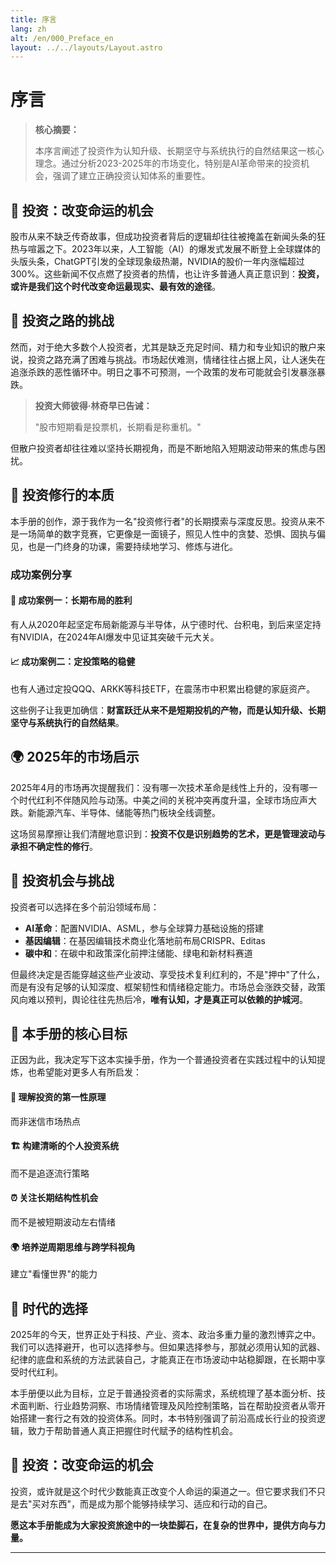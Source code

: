 ```yaml
---
title: 序言
lang: zh
alt: /en/000_Preface_en
layout: ../../layouts/Layout.astro
---
```


# 序言

> **核心摘要：**
> 
> 本序言阐述了投资作为认知升级、长期坚守与系统执行的自然结果这一核心理念。通过分析2023-2025年的市场变化，特别是AI革命带来的投资机会，强调了建立正确投资认知体系的重要性。

## 📖 投资：改变命运的机会

股市从来不缺乏传奇故事，但成功投资者背后的逻辑却往往被掩盖在新闻头条的狂热与喧嚣之下。2023年以来，人工智能（AI）的爆发式发展不断登上全球媒体的头版头条，ChatGPT引发的全球现象级热潮，NVIDIA的股价一年内涨幅超过300%。这些新闻不仅点燃了投资者的热情，也让许多普通人真正意识到：**投资，或许是我们这个时代改变命运最现实、最有效的途径**。

## 🎯 投资之路的挑战

然而，对于绝大多数个人投资者，尤其是缺乏充足时间、精力和专业知识的散户来说，投资之路充满了困难与挑战。市场起伏难测，情绪往往占据上风，让人迷失在追涨杀跌的恶性循环中。明日之事不可预测，一个政策的发布可能就会引发暴涨暴跌。

> **投资大师彼得·林奇早已告诫：**
> 
> "股市短期看是投票机，长期看是称重机。"

但散户投资者却往往难以坚持长期视角，而是不断地陷入短期波动带来的焦虑与困扰。

## 🧠 投资修行的本质

本手册的创作，源于我作为一名"投资修行者"的长期摸索与深度反思。投资从来不是一场简单的数字竞赛，它更像是一面镜子，照见人性中的贪婪、恐惧、固执与偏见，也是一门终身的功课，需要持续地学习、修炼与进化。

### 成功案例分享

<div class="case-studies">
  <div class="case-study">
    <h4>🎯 成功案例一：长期布局的胜利</h4>
    <p>有人从2020年起坚定布局新能源与半导体，从宁德时代、台积电，到后来坚定持有NVIDIA，在2024年AI爆发中见证其突破千元大关。</p>
  </div>
  
  <div class="case-study">
    <h4>📈 成功案例二：定投策略的稳健</h4>
    <p>也有人通过定投QQQ、ARKK等科技ETF，在震荡市中积累出稳健的家庭资产。</p>
  </div>
</div>

这些例子让我更加确信：**财富跃迁从来不是短期投机的产物，而是认知升级、长期坚守与系统执行的自然结果**。

## 🌍 2025年的市场启示

2025年4月的市场再次提醒我们：没有哪一次技术革命是线性上升的，没有哪一个时代红利不伴随风险与动荡。中美之间的关税冲突再度升温，全球市场应声大跌。新能源汽车、半导体、储能等热门板块全线调整。

这场贸易摩擦让我们清醒地意识到：**投资不仅是识别趋势的艺术，更是管理波动与承担不确定性的修行**。

## 🚀 投资机会与挑战

投资者可以选择在多个前沿领域布局：

- **AI革命**：配置NVIDIA、ASML，参与全球算力基础设施的搭建
- **基因编辑**：在基因编辑技术商业化落地前布局CRISPR、Editas  
- **碳中和**：在碳中和政策深化前押注储能、绿电和新材料赛道

但最终决定是否能穿越这些产业波动、享受技术复利红利的，不是"押中"了什么，而是有没有足够的认知深度、框架韧性和情绪稳定能力。市场总会涨跌交替，政策风向难以预判，舆论往往先热后冷，**唯有认知，才是真正可以依赖的护城河**。

## 🎯 本手册的核心目标

正因为此，我决定写下这本实操手册，作为一个普通投资者在实践过程中的认知提炼，也希望能对更多人有所启发：

<div class="core-principles">
  <div class="principle">
    <h4>🎯 理解投资的第一性原理</h4>
    <p>而非迷信市场热点</p>
  </div>
  
  <div class="principle">
    <h4>🏗️ 构建清晰的个人投资系统</h4>
    <p>而不是追逐流行策略</p>
  </div>
  
  <div class="principle">
    <h4>⏰ 关注长期结构性机会</h4>
    <p>而不是被短期波动左右情绪</p>
  </div>
  
  <div class="principle">
    <h4>🌍 培养逆周期思维与跨学科视角</h4>
    <p>建立"看懂世界"的能力</p>
  </div>
</div>

## 🌟 时代的选择

2025年的今天，世界正处于科技、产业、资本、政治多重力量的激烈博弈之中。我们可以选择避开，也可以选择参与。但如果选择参与，那就必须用认知的武器、纪律的底盘和系统的方法武装自己，才能真正在市场波动中站稳脚跟，在长期中享受时代红利。

本手册便以此为目标，立足于普通投资者的实际需求，系统梳理了基本面分析、技术面判断、行业趋势洞察、市场情绪管理及风险控制策略，旨在帮助投资者从零开始搭建一套行之有效的投资体系。同时，本书特别强调了前沿高成长行业的投资逻辑，致力于帮助普通人真正把握住时代赋予的结构性机会。

## 💎 投资：改变命运的机会

投资，或许就是这个时代少数能真正改变个人命运的渠道之一。但它要求我们不只是去"买对东西"，而是成为那个能够持续学习、适应和行动的自己。

**愿这本手册能成为大家投资旅途中的一块垫脚石，在复杂的世界中，提供方向与力量。**

---

